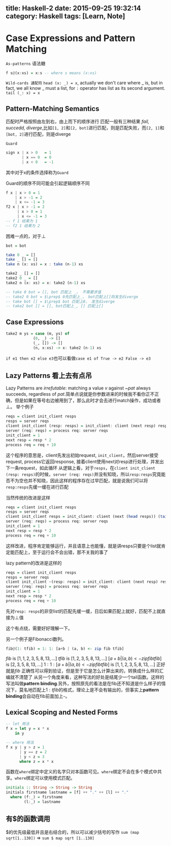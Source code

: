 title: Haskell-2
date: 2015-09-25 19:32:14
category: Haskell
tags: [Learn, Note]
---
# Case Expressions and Pattern Matching
`As-patterns`
语法糖
``` haskell
f s@(x:xs) = x:s -- where s means (x:xs)
```

`Wild-cards 通配符`
`head (x: _) = x`, actually we don't care where _ is, but in fact, we all know _ must a list, for `:` operator has list as its second argument.
`tail (_: x) = x`

## Pattern-Matching Semantics
匹配时严格按照由左到右，由上而下的顺序进行
匹配一般有三种结果 *fail, succedd, diverge*,比如`[1, 2]`和`[2, bot]`进行匹配，则是匹配失败，而`[2, 1]`和`[bot, 2]`进行匹配，则是diverge

`Guard`
``` haskell
sign x | x > 0   = 1
       | x == 0  = 0
       | x < 0   = -1
```
其中对于x的条件选择称为`Guard`

Guard的顺序不同可能会引起逻辑顺序不同
``` haskell
f x | x > 0 = 1
    | x > -1 = 2
    | x <= -1 = 3
f2 x | x > -1 = 2
     | x > 0 = 1
     | x <= -1 = 3
-- f 1 结果为 1
-- f2 1 结果为 2
```
困难一点的，对于$\perp$
``` haskell
bot = bot

take 0 _ = []
take _ [] = []
take n (x: xs) = x : take (n-1) xs

take2 _ [] = []
take2 0 _ = []
take2 n (x: xs) = x: take2 (n-1) xs

-- take 0 bot = [], bot 匹配上 _， 不需要求值
-- take2 0 bot = $\prep$ 0先匹配上_， bot匹配上[]则发生diverge
-- take bot [] = $\prep$ bot 匹配上0， 发生diverge
-- take2 bot [] = [], bot匹配上_, [] 匹配上[]
```

## Case Expressions
``` haskell
take2 m ys = case (m, ys) of
            (0, _) -> []
            (_, []) -> []
            (n, x:xs) -> x: take2 (n-1) xs
```

`if e1 then e2 else e3`也可以看做`case e1 of True -> e2 False -> e3`

## Lazy Patterns 看上去有点吊
Lazy Patterns are *irrefutable*: matching a value *v* against *~pat* always succeeds, regardless of *pat*.简单点说就是你参数进来的时候我不看你正不正确，但是如果在等号右边被用到了，那么此时才会去进行match操作，成功或者$\perp$。
举个例子
``` haskell
reqs = client init_client resps
resps = server reqs
client init_client (resp: resps) = init_client: client (next resp) resps
server (req: reqs) = process req: server reqs
init_client = 1
next resp = resp * 2
process req = req + 10
```
这个程序的意思是，client先发出初始request, `init_client`，然后server接受request, process它返回response, 接着client使用next对resp进行处理，并发出下一条request，如此循环
从逻辑上看，对于`resps`，在`client init_client (resp: resps)`的时候，`server (req: reqs)`并没有知晓，所以`resp:resps`究竟能否不为空也并不知晓，因此这样的程序存在过早匹配，就是说我们可以将`resp:resps`先缓一缓在进行匹配

当然传统的改进是这样
``` haskell
reqs = client init_client resps
resps = server reqs
client init_client resps = init_client: client (next (head resps)) (tail resps)
server (req: reqs) = process req: server reqs
init_client = 1
next resp = resp * 2
process req = req + 10
```
这样改进，程序肯定能够运行，并且语意上也能懂，就是讲resps只要是个list就肯定能匹配上，至于运行会不会出错，那不关我的事了

lazy pattern的改进是这样的
``` haskell
reqs = client init_client resps
resps = server reqs
client init_client ~(resp: resps) = init_client: client (next resp) resps
server (req: reqs) = process req: server reqs
init_client = 1
next resp = resp * 2
process req = req + 10
```
先对`resp: resps`的非空list的匹配先缓一缓，日后如果匹配上就好，匹配不上就直接为$\perp$值

这个有点绕，需要好好理解一下。

另一个例子是Fibonacci数列。
``` haskell
fib@(1: tfib) = 1: 1: [a+b | (a, b) <- zip fib tfib]
```
$fib$ is $[1, 1, 2, 3, 5, 8, 13, \ldots]$
$tfib$ is $[1, 2, 3, 5, 8, 13, \ldots]$
$[a+b | (a, b) <- zip fib tfib]$ is $[2, 3, 5, 8, 13, \ldots]$
$1: 1: [a+b|(a, b) <- zip fib tfib]$ is $[1, 1, 2, 3, 5, 8, 13, \ldots]$ 正好就是$fib$
正确性可以得到验证，但是至于它是怎么计算出来的，转换成什么样的汇编就不清楚了
从另一个角度来看，这种写法的好处是结尾少一个tail函数。这样的写法叫做**pattern binding**.另外，按照原先的看法是在fib还不知道是什么样子的情况下，莫名地匹配上$1: tfib$的格式，理论上是不会有输出的，但事实上**pattern binding**会自动在fib前面加上`~`。

## Lexical Scoping and Nested Forms
``` haskell
-- let 用法
f x = let y = x * x
    in y
```
``` haskell
-- where 用法
f x y | y > z = 1
      | y == z = 2
      | y < z = 3
      where z = x * x
```

函数在`where`绑定中定义的名字只对本函数可见。`where`绑定不会在多个模式中共享。`where`绑定可以使用模式匹配。
``` haskell
initials :: String -> String -> String
initials firstname lastname = [f] ++ "." ++ [l] ++ "."
  where (f:_) = firstname
        (l:_) = lastname
```

## 有$的函数调用
$的优先级最低并且是右结合的，所以可以减少括号的写作
`sum (map sqrt[1..130])` => `sum $ map sqrt [1..130]`